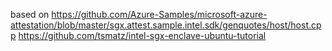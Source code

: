 based on
https://github.com/Azure-Samples/microsoft-azure-attestation/blob/master/sgx.attest.sample.intel.sdk/genquotes/host/host.cpp
https://github.com/tsmatz/intel-sgx-enclave-ubuntu-tutorial